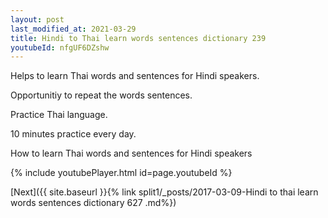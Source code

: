```yaml
---
layout: post
last_modified_at: 2021-03-29
title: Hindi to Thai learn words sentences dictionary 239 
youtubeId: nfgUF6DZshw
---
```

 
 
Helps to learn Thai words and sentences for Hindi speakers.

Opportunitiy to repeat the words sentences. 

Practice Thai language. 
 
10 minutes practice every day. 
 
How to learn Thai words and sentences for Hindi speakers 
 
{% include youtubePlayer.html id=page.youtubeId %}
 
 
[Next]({{ site.baseurl }}{% link  split1/_posts/2017-03-09-Hindi to thai learn words sentences dictionary 627 .md%})
 
